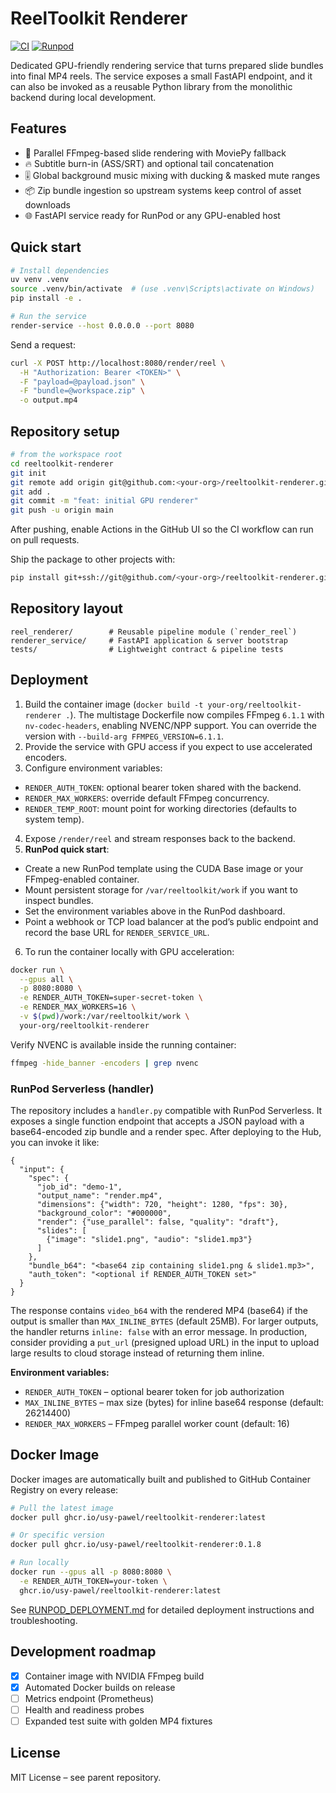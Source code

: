 # ReelToolkit Renderer

[![CI](https://github.com/<your-org>/reeltoolkit-renderer/actions/workflows/ci.yml/badge.svg)](https://github.com/<your-org>/reeltoolkit-renderer/actions/workflows/ci.yml)
[![Runpod](https://api.runpod.io/badge/usy-pawel/reeltoolkit-renderer)](https://console.runpod.io/hub/usy-pawel/reeltoolkit-renderer)

Dedicated GPU-friendly rendering service that turns prepared slide bundles into final MP4 reels. The service exposes a small FastAPI endpoint, and it can also be invoked as a reusable Python library from the monolithic backend during local development.

## Features

- 🚀 Parallel FFmpeg-based slide rendering with MoviePy fallback
- 🔥 Subtitle burn-in (ASS/SRT) and optional tail concatenation
- 🎚️ Global background music mixing with ducking & masked mute ranges
- 📦 Zip bundle ingestion so upstream systems keep control of asset downloads
- 🌐 FastAPI service ready for RunPod or any GPU-enabled host

## Quick start

```bash
# Install dependencies
uv venv .venv
source .venv/bin/activate  # (use .venv\Scripts\activate on Windows)
pip install -e .

# Run the service
render-service --host 0.0.0.0 --port 8080
```

Send a request:

```bash
curl -X POST http://localhost:8080/render/reel \
  -H "Authorization: Bearer <TOKEN>" \
  -F "payload=@payload.json" \
  -F "bundle=@workspace.zip" \
  -o output.mp4
```

## Repository setup

```bash
# from the workspace root
cd reeltoolkit-renderer
git init
git remote add origin git@github.com:<your-org>/reeltoolkit-renderer.git
git add .
git commit -m "feat: initial GPU renderer"
git push -u origin main
```

After pushing, enable Actions in the GitHub UI so the CI workflow can run on pull requests.

Ship the package to other projects with:

```bash
pip install git+ssh://git@github.com/<your-org>/reeltoolkit-renderer.git
```

## Repository layout

```
reel_renderer/        # Reusable pipeline module (`render_reel`)
renderer_service/     # FastAPI application & server bootstrap
tests/                # Lightweight contract & pipeline tests
```

## Deployment

1. Build the container image (`docker build -t your-org/reeltoolkit-renderer .`). The multistage Dockerfile now compiles FFmpeg `6.1.1` with `nv-codec-headers`, enabling NVENC/NPP support. You can override the version with `--build-arg FFMPEG_VERSION=6.1.1`.
2. Provide the service with GPU access if you expect to use accelerated encoders.
3. Configure environment variables:
  - `RENDER_AUTH_TOKEN`: optional bearer token shared with the backend.
  - `RENDER_MAX_WORKERS`: override default FFmpeg concurrency.
  - `RENDER_TEMP_ROOT`: mount point for working directories (defaults to system temp).
4. Expose `/render/reel` and stream responses back to the backend.
5. **RunPod quick start**:
  - Create a new RunPod template using the CUDA Base image or your FFmpeg-enabled container.
  - Mount persistent storage for `/var/reeltoolkit/work` if you want to inspect bundles.
  - Set the environment variables above in the RunPod dashboard.
  - Point a webhook or TCP load balancer at the pod’s public endpoint and record the base URL for `RENDER_SERVICE_URL`.
  6. To run the container locally with GPU acceleration:

  ```bash
  docker run \
    --gpus all \
    -p 8080:8080 \
    -e RENDER_AUTH_TOKEN=super-secret-token \
    -e RENDER_MAX_WORKERS=16 \
    -v $(pwd)/work:/var/reeltoolkit/work \
    your-org/reeltoolkit-renderer
  ```

  Verify NVENC is available inside the running container:

  ```bash
  ffmpeg -hide_banner -encoders | grep nvenc
  ```

### RunPod Serverless (handler)

The repository includes a `handler.py` compatible with RunPod Serverless. It exposes a single function endpoint that accepts a JSON payload with a base64-encoded zip bundle and a render spec. After deploying to the Hub, you can invoke it like:

```jsonc
{
  "input": {
    "spec": {
      "job_id": "demo-1",
      "output_name": "render.mp4",
      "dimensions": {"width": 720, "height": 1280, "fps": 30},
      "background_color": "#000000",
      "render": {"use_parallel": false, "quality": "draft"},
      "slides": [
        {"image": "slide1.png", "audio": "slide1.mp3"}
      ]
    },
    "bundle_b64": "<base64 zip containing slide1.png & slide1.mp3>",
    "auth_token": "<optional if RENDER_AUTH_TOKEN set>"
  }
}
```

The response contains `video_b64` with the rendered MP4 (base64) if the output is smaller than `MAX_INLINE_BYTES` (default 25MB). For larger outputs, the handler returns `inline: false` with an error message. In production, consider providing a `put_url` (presigned upload URL) in the input to upload large results to cloud storage instead of returning them inline.

**Environment variables:**
- `RENDER_AUTH_TOKEN` – optional bearer token for job authorization
- `MAX_INLINE_BYTES` – max size (bytes) for inline base64 response (default: 26214400)
- `RENDER_MAX_WORKERS` – FFmpeg parallel worker count (default: 16)

## Docker Image

Docker images are automatically built and published to GitHub Container Registry on every release:

```bash
# Pull the latest image
docker pull ghcr.io/usy-pawel/reeltoolkit-renderer:latest

# Or specific version
docker pull ghcr.io/usy-pawel/reeltoolkit-renderer:0.1.8

# Run locally
docker run --gpus all -p 8080:8080 \
  -e RENDER_AUTH_TOKEN=your-token \
  ghcr.io/usy-pawel/reeltoolkit-renderer:latest
```

See [RUNPOD_DEPLOYMENT.md](./RUNPOD_DEPLOYMENT.md) for detailed deployment instructions and troubleshooting.

## Development roadmap

- [x] Container image with NVIDIA FFmpeg build
- [x] Automated Docker builds on release
- [ ] Metrics endpoint (Prometheus)
- [ ] Health and readiness probes
- [ ] Expanded test suite with golden MP4 fixtures

## License

MIT License – see parent repository.
